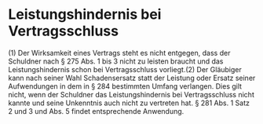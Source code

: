 # Leistungshindernis bei Vertragsschluss

(1) Der Wirksamkeit eines Vertrags steht es nicht entgegen, dass der Schuldner nach § 275 Abs. 1 bis 3 nicht zu leisten braucht und das Leistungshindernis schon bei Vertragsschluss vorliegt.(2) Der Gläubiger kann nach seiner Wahl Schadensersatz statt der Leistung oder Ersatz seiner Aufwendungen in dem in § 284 bestimmten Umfang verlangen. Dies gilt nicht, wenn der Schuldner das Leistungshindernis bei Vertragsschluss nicht kannte und seine Unkenntnis auch nicht zu vertreten hat. § 281 Abs. 1 Satz 2 und 3 und Abs. 5 findet entsprechende Anwendung. 

